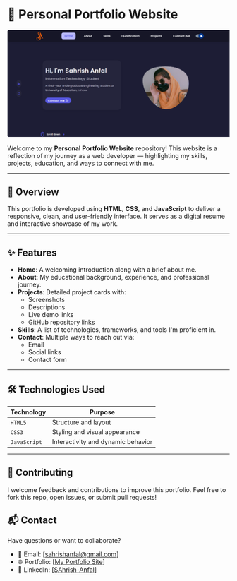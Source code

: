 # 💼 Personal Portfolio Website

![Portfolio](https://github.com/sahri16/Portfolio-Website2/blob/b6ff4bd9c5b8b56aa9fda359c9d34be5083fb1f5/assets/img/Screenshot%202025-07-01%20133538.png)

Welcome to my **Personal Portfolio Website** repository! This website is a reflection of my journey as a web developer — highlighting my skills, projects, education, and ways to connect with me.

---

## 📌 Overview

This portfolio is developed using **HTML**, **CSS**, and **JavaScript** to deliver a responsive, clean, and user-friendly interface. It serves as a digital resume and interactive showcase of my work.

---

## ✨ Features

- **Home**: A welcoming introduction along with a brief about me.
- **About**: My educational background, experience, and professional journey.
- **Projects**: Detailed project cards with:
  - Screenshots  
  - Descriptions  
  - Live demo links  
  - GitHub repository links  
- **Skills**: A list of technologies, frameworks, and tools I'm proficient in.
- **Contact**: Multiple ways to reach out via:
  - Email  
  - Social links  
  - Contact form  

---

## 🛠️ Technologies Used

| Technology   | Purpose                            |
|--------------|------------------------------------|
| `HTML5`      | Structure and layout               |
| `CSS3`       | Styling and visual appearance      |
| `JavaScript` | Interactivity and dynamic behavior |

---

## 🤝 Contributing
I welcome feedback and contributions to improve this portfolio.
Feel free to fork this repo, open issues, or submit pull requests!

## 📬 Contact
Have questions or want to collaborate?

- 📧 Email: [sahrishanfal@gmail.com]
- 🌐 Portfolio: [[My Portfolio Site](https://sahri16.github.io/sahrish-anfal-portfolio/contect.html)]
- 🔗 LinkedIn: [[SAhrish-Anfal](https://www.linkedin.com/in/sahrish-anfal/)]
